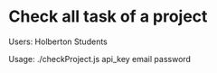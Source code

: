 # Check all task of a project

Users: Holberton Students

Usage: ./checkProject.js api_key email password
